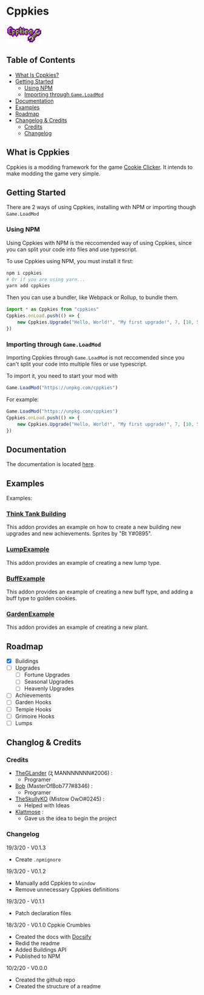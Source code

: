 # Cppkies

![Cppkies](./static/CppkiesLogo.png?raw=true)

## Table of Contents

- [What Is Cppkies?](#What-is-Cppkies?)
- [Getting Started](#Getting-Started)
  - [Using NPM](#Using-NPM)
  - [Importing through `Game.LoadMod`](#Importing-through-`Game.LoadMod`)
- [Documentation](#Documentation)
- [Examples](#Examples)
- [Roadmap](#Roadmap)
- [Changelog & Credits](#Changelog-&-Credits)
  - [Credits](#Credits)
  - [Changelog](#Changelog)

## What is Cppkies

Cppkies is a modding framework for the game [Cookie Clicker](https://orteil.dashnet.org/cookieclicker/). It intends to make modding the game very simple.

## Getting Started

There are 2 ways of using Cppkies, installing with NPM or importing though `Game.LoadMod`

### Using NPM

Using Cppkies with NPM is the reccomended way of using Cppkies, since you can split your code into files and use typescript.

To use Cppkies using NPM, you must install it first:

```sh
npm i cppkies
# Or if you are using yarn...
yarn add cppkies
```

Then you can use a bundler, like Webpack or Rollup, to bundle them.

```ts
import * as Cppkies from "cppkies"
Cppkies.onLoad.push(() => {
	new Cppkies.Upgrade("Hello, World!", "My first upgrade!", 7, [10, 5])
})
```

### Importing through `Game.LoadMod`

Importing Cppkies through `Game.LoadMod` is not reccomended since you can't split your code into multiple files or use typescript.

To import it, you need to start your mod with

```js
Game.LoadMod("https://unpkg.com/cppkies")
```

For example:

```js
Game.LoadMod("https://unpkg.com/cppkies")
Cppkies.onLoad.push(() => {
	new Cppkies.Upgrade("Hello, World!", "My first upgrade!", 7, [10, 5])
})
```

## Documentation

The documentation is located [here](https://cppkies-team.github.io/Cppkies/#/Setup).

## Examples

Examples:

### [Think Tank Building](https://github.com/Cppkies/Examples/ThinkTank)

This addon provides an example on how to create a new building new upgrades and new achievements. Sprites by "Bt Y#0895".

### [LumpExample](https://github.com/Cppkies/Examples/LumpExample)

This addon provides an example of creating a new lump type.

### [BuffExample](https://github.com/Cppkies/Examples/BuffExample)

This addon provides an example of creating a new buff type, and adding a buff type to golden cookies.

### [GardenExample](https://github.com/Cppkies/Examples/GardenExample)

This addon provides an example of creating a new plant<!--, and maybe a new soil type. Not sure if it's possible.-->.

## Roadmap

- [x] Buildings
- [ ] Upgrades
  - [ ] Fortune Upgrades
  - [ ] Seasonal Upgrades
  - [ ] Heavenly Upgrades
- [ ] Achievements
- [ ] Garden Hooks
- [ ] Temple Hooks <!-- Maybe? -->
- [ ] Grimoire Hooks <!-- Maybe? -->
- [ ] Lumps
  <!-- More? -->

## Changlog & Credits

### Credits

- [TheGLander](https://github.com/TheGLander) (ʐ̈ MANNNNNNN#2006) :
  - Programer
- [Bob](https://github.com/MasterOfBob777) (MasterOfBob777#8346) :
  - Programer
- [TheSkullyKO](https://github.com/TheSkullyKO) (Mistow OwO#0245) :
  - Helped with Ideas
- [Klattmose](https://github.com/klattmose/) :
  - Gave us the idea to begin the project

### Changelog

19/3/20 - V0.1.3

- Create `.npmignore`

19/3/20 - V0.1.2

- Manually add Cppkies to `window`
- Remove unnecessary Cppkies definitions

19/3/20 - V0.1.1

- Patch declaration files

18/3/20 - V0.1.0 Cppkie Crumbles

- Created the docs with [Docsify](https://docsify.js.org/#/)
- Redid the readme
- Added Buildings API
- Published to NPM

10/2/20 - V0.0.0

- Created the github repo
- Created the structure of a readme
